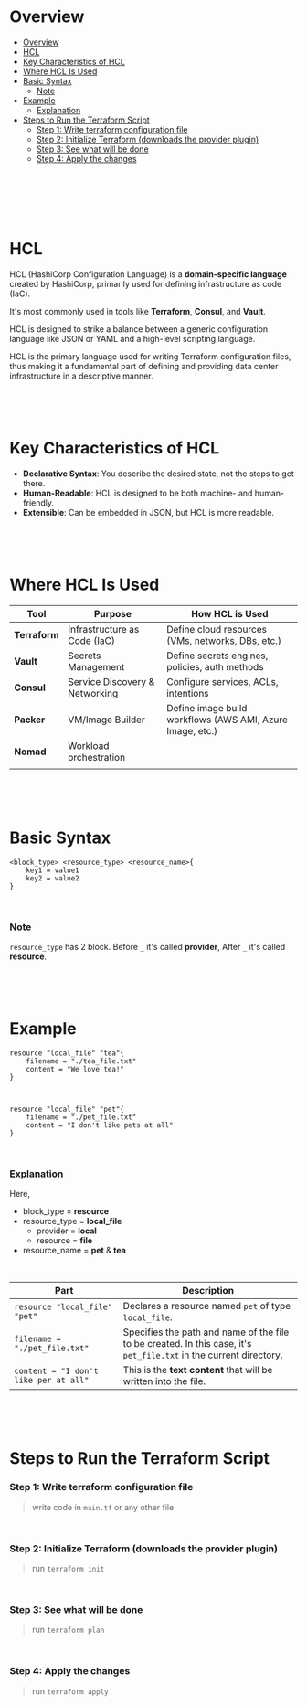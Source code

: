 # Overview

- [Overview](#overview)
- [HCL](#hcl)
- [Key Characteristics of HCL](#key-characteristics-of-hcl)
- [Where HCL Is Used](#where-hcl-is-used)
- [Basic Syntax](#basic-syntax)
  - [Note](#note)
- [Example](#example)
  - [Explanation](#explanation)
- [Steps to Run the Terraform Script](#steps-to-run-the-terraform-script)
  - [Step 1: Write terraform configuration file](#step-1-write-terraform-configuration-file)
  - [Step 2: Initialize Terraform (downloads the provider plugin)](#step-2-initialize-terraform-downloads-the-provider-plugin)
  - [Step 3: See what will be done](#step-3-see-what-will-be-done)
  - [Step 4: Apply the changes](#step-4-apply-the-changes)

&nbsp;

&nbsp;

&nbsp;

# HCL

HCL (HashiCorp Configuration Language) is a **domain-specific language** created by HashiCorp, primarily used for defining infrastructure as code (IaC).

It's most commonly used in tools like **Terraform**, **Consul**, and **Vault**.

HCL is designed to strike a balance between a generic configuration language like JSON or YAML and a high-level scripting language.

HCL is the primary language used for writing Terraform configuration files, thus making it a fundamental part of defining and providing data center infrastructure in a descriptive manner.

&nbsp;

&nbsp;

# Key Characteristics of HCL

- **Declarative Syntax**: You describe the desired state, not the steps to get there.
- **Human-Readable**: HCL is designed to be both machine- and human-friendly.
- **Extensible**: Can be embedded in JSON, but HCL is more readable.

&nbsp;

&nbsp;

# Where HCL Is Used

| Tool          | Purpose                        | How HCL is Used                                           |
| ------------- | ------------------------------ | --------------------------------------------------------- |
| **Terraform** | Infrastructure as Code (IaC)   | Define cloud resources (VMs, networks, DBs, etc.)         |
| **Vault**     | Secrets Management             | Define secrets engines, policies, auth methods            |
| **Consul**    | Service Discovery & Networking | Configure services, ACLs, intentions                      |
| **Packer**    | VM/Image Builder               | Define image build workflows (AWS AMI, Azure Image, etc.) |
| **Nomad**     | Workload orchestration         |                                                           |
|               |                                |                                                           |

&nbsp;

&nbsp;

# Basic Syntax

```hcl
<block_type> <resource_type> <resource_name>{
    key1 = value1
    key2 = value2
}
```

&nbsp;

### Note

`resource_type` has 2 block. Before `_` it's called **provider**, After `_` it's called **resource**.

&nbsp;

&nbsp;

# Example

```hcl
resource "local_file" "tea"{
    filename = "./tea_file.txt"
    content = "We love tea!"
}



resource "local_file" "pet"{
    filename = "./pet_file.txt"
    content = "I don't like pets at all"
}
```

&nbsp;

### Explanation

Here,

- block_type = **resource**
- resource_type = **local_file**
  - provider = **local**
  - resource = **file**
- resource_name = **pet** & **tea**

&nbsp;

| Part                                  | Description                                                                                                        |
| ------------------------------------- | ------------------------------------------------------------------------------------------------------------------ |
| `resource "local_file" "pet"`         | Declares a resource named `pet` of type `local_file`.                                                              |
| `filename = "./pet_file.txt"`         | Specifies the path and name of the file to be created. In this case, it's `pet_file.txt` in the current directory. |
| `content = "I don't like per at all"` | This is the **text content** that will be written into the file.                                                   |

&nbsp;

&nbsp;

# Steps to Run the Terraform Script

### Step 1: Write terraform configuration file

> write code in `main.tf` or any other file

&nbsp;

### Step 2: Initialize Terraform (downloads the provider plugin)

> run `terraform init`

&nbsp;

### Step 3: See what will be done

> run `terraform plan`

&nbsp;

### Step 4: Apply the changes

> run `terraform apply`

&nbsp;

&nbsp;
